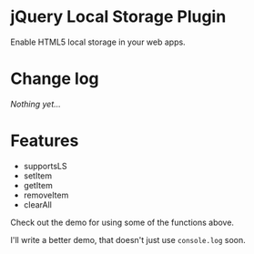 jQuery Local Storage Plugin
==========

Enable HTML5 local storage in your web apps.

Change log
==========

_Nothing yet..._

Features
========

- supportsLS
- setItem
- getItem
- removeItem
- clearAll

Check out the demo for using some of the functions above.

I'll write a better demo, that doesn't just use `console.log` soon.